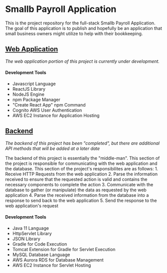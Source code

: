 # Smallb Payroll Application

This is the project repository for the full-stack Smallb Payroll Application. The goal of this application is to publish and hopefully be an application that small business owners might utilize to help with their bookkeeping.

## [Web Application](https://github.com/nswalke4/PersonalProjects/tree/pay-dev/Smallb-Payroll-Application/smallb-payroll/)

_The web application portion of this project is currently under development._

#### Development Tools

-   Javascript Language
-   ReactJS Library
-   NodeJS Engine
-   npm Package Manager
-   "Create React App" npm Command
-   Cognito AWS User Authentication
-   AWS EC2 Instance for Application Hosting

## [Backend](https://github.com/nswalke4/PersonalProjects/tree/main/Smallb-Payroll-Application/smallb-payroll-server)

_The backend of this project has been "completed", but there are additional API methods that will be added at a later date_

The backend of this project is essentially the "middle-man". This section of the project is responsible for communicating with the web application and the database. This section of the project's responsibilites are as follows: 1. Receive HTTP Requests from the web application 2. Parse the information received to ensure that the requested action is valid and contains the necessary components to complete the action 3. Communicate with the database to gather (or manipulate) the data as requested by the web application 4. Parse the received information from the database into a response to send back to the web application 5. Send the response to the web application's request

#### Development Tools

-   Java 11 Language
-   HttpServlet Library
-   JSON Library
-   Gradle for Code Execution
-   Tomcat Extension for Gradle for Servlet Execution
-   MySQL Database Language
-   AWS Aurora RDS for Database Management
-   AWS EC2 Instance for Servlet Hosting
